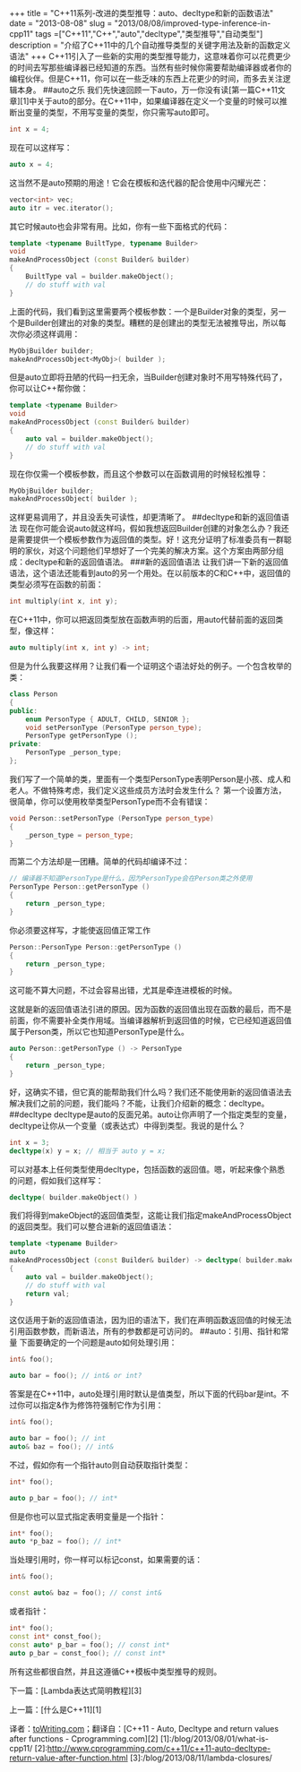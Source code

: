 +++
title = "C++11系列-改进的类型推导：auto、decltype和新的函数语法"
date = "2013-08-08"
slug = "2013/08/08/improved-type-inference-in-cpp11"
tags =["C++11","C++","auto","decltype","类型推导","自动类型"]
description = "介绍了C++11中的几个自动推导类型的关键字用法及新的函数定义语法"
+++
C++11引入了一些新的实用的类型推导能力，这意味着你可以花费更少的时间去写那些编译器已经知道的东西。当然有些时候你需要帮助编译器或者你的编程伙伴。但是C++11，你可以在一些乏味的东西上花更少的时间，而多去关注逻辑本身。
##auto之乐
我们先快速回顾一下auto，万一你没有读[第一篇C++11文章][1]中关于auto的部分。在C++11中，如果编译器在定义一个变量的时候可以推断出变量的类型，不用写变量的类型，你只需写auto即可。
```cpp
int x = 4;
```
现在可以这样写：
```cpp
auto x = 4;
```
这当然不是auto预期的用途！它会在模板和迭代器的配合使用中闪耀光芒：
```cpp
vector<int> vec;
auto itr = vec.iterator();
```
其它时候auto也会非常有用。比如，你有一些下面格式的代码：
```cpp
template <typename BuiltType, typename Builder>
void
makeAndProcessObject (const Builder& builder)
{
    BuiltType val = builder.makeObject();
    // do stuff with val
}
```
上面的代码，我们看到这里需要两个模板参数：一个是Builder对象的类型，另一个是Builder创建出的对象的类型。糟糕的是创建出的类型无法被推导出，所以每次你必须这样调用：
```cpp
MyObjBuilder builder;
makeAndProcessObject<MyObj>( builder );
```
但是auto立即将丑陋的代码一扫无余，当Builder创建对象时不用写特殊代码了，你可以让C++帮你做：
```cpp
template <typename Builder>
void
makeAndProcessObject (const Builder& builder)
{
    auto val = builder.makeObject();
    // do stuff with val
}
```
现在你仅需一个模板参数，而且这个参数可以在函数调用的时候轻松推导：
```cpp
MyObjBuilder builder;
makeAndProcessObject( builder );
```
这样更易调用了，并且没丢失可读性，却更清晰了。
##decltype和新的返回值语法
现在你可能会说auto就这样吗，假如我想返回Builder创建的对象怎么办？我还是需要提供一个模板参数作为返回值的类型。好！这充分证明了标准委员有一群聪明的家伙，对这个问题他们早想好了一个完美的解决方案。这个方案由两部分组成：decltype和新的返回值语法。
###新的返回值语法
让我们讲一下新的返回值语法，这个语法还能看到auto的另一个用处。在以前版本的C和C++中，返回值的类型必须写在函数的前面：
```cpp
int multiply(int x, int y);
```
在C++11中，你可以把返回类型放在函数声明的后面，用auto代替前面的返回类型，像这样：
```cpp
auto multiply(int x, int y) -> int;
```
但是为什么我要这样用？让我们看一个证明这个语法好处的例子。一个包含枚举的类：
```cpp
class Person
{
public:
    enum PersonType { ADULT, CHILD, SENIOR };
    void setPersonType (PersonType person_type);
    PersonType getPersonType ();
private:
    PersonType _person_type;
};
```
我们写了一个简单的类，里面有一个类型PersonType表明Person是小孩、成人和老人。不做特殊考虑，我们定义这些成员方法时会发生什么？
第一个设置方法，很简单，你可以使用枚举类型PersonType而不会有错误：
```cpp
void Person::setPersonType (PersonType person_type)
{
    _person_type = person_type;
}
```
而第二个方法却是一团糟。简单的代码却编译不过：
```cpp
// 编译器不知道PersonType是什么，因为PersonType会在Person类之外使用
PersonType Person::getPersonType ()
{
    return _person_type;
}
```
你必须要这样写，才能使返回值正常工作
```cpp
Person::PersonType Person::getPersonType ()
{
    return _person_type;
}
```
这可能不算大问题，不过会容易出错，尤其是牵连进模板的时候。

这就是新的返回值语法引进的原因。因为函数的返回值出现在函数的最后，而不是前面，你不需要补全类作用域。当编译器解析到返回值的时候，它已经知道返回值属于Person类，所以它也知道PersonType是什么。
```cpp
auto Person::getPersonType () -> PersonType
{
    return _person_type;
}
```
好，这确实不错，但它真的能帮助我们什么吗？我们还不能使用新的返回值语法去解决我们之前的问题，我们能吗？不能，让我们介绍新的概念：decltype。
##decltype
decltype是auto的反面兄弟。auto让你声明了一个指定类型的变量，decltype让你从一个变量（或表达式）中得到类型。我说的是什么？
```cpp
int x = 3;
decltype(x) y = x; // 相当于 auto y = x;
```
可以对基本上任何类型使用decltype，包括函数的返回值。嗯，听起来像个熟悉的问题，假如我们这样写：
```cpp
decltype( builder.makeObject() )
```
我们将得到makeObject的返回值类型，这能让我们指定makeAndProcessObject的返回类型。我们可以整合进新的返回值语法：
```cpp
template <typename Builder>
auto
makeAndProcessObject (const Builder& builder) -> decltype( builder.makeObject() )
{
    auto val = builder.makeObject();
    // do stuff with val
    return val;
}
```
这仅适用于新的返回值语法，因为旧的语法下，我们在声明函数返回值的时候无法引用函数参数，而新语法，所有的参数都是可访问的。
##auto：引用、指针和常量
下面要确定的一个问题是auto如何处理引用：
```cpp
int& foo();

auto bar = foo(); // int& or int?
```
答案是在C++11中，auto处理引用时默认是值类型，所以下面的代码bar是int。不过你可以指定&作为修饰符强制它作为引用：
```cpp
int& foo();

auto bar = foo(); // int
auto& baz = foo(); // int&
```
不过，假如你有一个指针auto则自动获取指针类型：
```cpp
int* foo();

auto p_bar = foo(); // int*
```
但是你也可以显式指定表明变量是一个指针：
```cpp
int* foo();
auto *p_baz = foo(); // int*
```
当处理引用时，你一样可以标记const，如果需要的话：
```cpp
int& foo();

const auto& baz = foo(); // const int&
```
或者指针：
```cpp
int* foo();
const int* const_foo();
const auto* p_bar = foo(); // const int*
auto p_bar = const_foo(); // const int*
```
所有这些都很自然，并且这遵循C++模板中类型推导的规则。

下一篇：[Lambda表达式简明教程][3]

上一篇：[什么是C++11][1]

译者：[toWriting.com](/)；翻译自：[C++11 - Auto, Decltype and return values after functions - Cprogramming.com][2]
 [1]:/blog/2013/08/01/what-is-cpp11/
 [2]:http://www.cprogramming.com/c++11/c++11-auto-decltype-return-value-after-function.html
 [3]:/blog/2013/08/11/lambda-closures/
